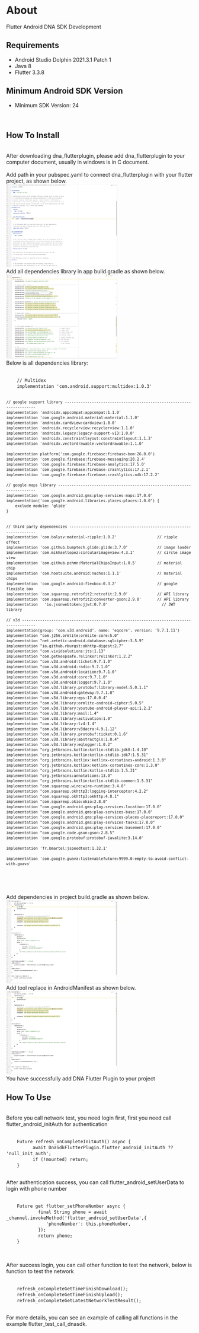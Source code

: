 # About
Flutter Android DNA SDK Development
<h2>Requirements</h2>
<ul>
<li>Android Studio Dolphin 2021.3.1 Patch 1</li>
<li>Java 8</li>
<li>Flutter 3.3.8</li>
</ul>
<h2>Minimum Android SDK Version</h2>
<ul>
<li>Minimum SDK Version: 24</li>
</ul>
<br/>
<h2>How To Install</h2>
<br/>
After downloading dna_flutterplugin, please add dna_flutterplugin to your computer document, usually in windows is in C document.
<br/>
<br/>
Add path in your pubspec.yaml to connect dna_flutterplugin with your flutter project,
as shown below.
<br/>
<img src="https://raw.githubusercontent.com/maedilaziman/dev-flutter-android-dnasdk/master/Screenshots/IMG_03.png" width="300" />
<br/>
Add all dependencies library in app build.gradle as shown below.
<br/>
<img src="https://raw.githubusercontent.com/maedilaziman/dev-flutter-android-dnasdk/master/Screenshots/IMG_01.png" width="300" />
<br/>
Below is all dependencies library:
<pre>
    <code>
	// Multidex
    implementation 'com.android.support:multidex:1.0.3'

    // google support library ---------------------------------------------------------------------
    implementation 'androidx.appcompat:appcompat:1.1.0'
    implementation 'com.google.android.material:material:1.1.0'
    implementation 'androidx.cardview:cardview:1.0.0'
    implementation 'androidx.recyclerview:recyclerview:1.1.0'
    implementation 'androidx.legacy:legacy-support-v13:1.0.0'
    implementation 'androidx.constraintlayout:constraintlayout:1.1.3'
    implementation 'androidx.vectordrawable:vectordrawable:1.1.0'

    implementation platform('com.google.firebase:firebase-bom:26.0.0')
    implementation 'com.google.firebase:firebase-messaging:20.2.4'
    implementation 'com.google.firebase:firebase-analytics:17.5.0'
    implementation 'com.google.firebase:firebase-crashlytics:17.2.1'
    implementation 'com.google.firebase:firebase-crashlytics-ndk:17.2.2'

    // google maps library ------------------------------------------------------------------------
    implementation 'com.google.android.gms:play-services-maps:17.0.0'
    implementation('com.google.android.libraries.places:places:1.0.0') {
        exclude module: 'glide'
    }


    // third party dependencies -------------------------------------------------------------------
    implementation 'com.balysv:material-ripple:1.0.2'                  // ripple effect
    implementation 'com.github.bumptech.glide:glide:3.7.0'             // image loader
    implementation 'com.mikhaellopez:circularimageview:4.3.1'          // circle image view
    implementation 'com.github.pchmn:MaterialChipsInput:1.0.5'         // material chip
    implementation 'com.hootsuite.android:nachos:1.1.1'                // material chips
    implementation 'com.google.android:flexbox:0.3.2'                  // google flexible box
    implementation 'com.squareup.retrofit2:retrofit:2.9.0'             // API library
    implementation 'com.squareup.retrofit2:converter-gson:2.9.0'       // API library
    implementation   'io.jsonwebtoken:jjwt:0.7.0'                        // JWT library

    // v3d ----------------------------------------------------------------------------------------
    implementation(group: 'com.v3d.android', name: 'eqcore', version: '9.7.1.11')
    implementation "com.j256.ormlite:ormlite-core:5.0"
    implementation "net.zetetic:android-database-sqlcipher:3.5.9"
    implementation "io.github.rburgst:okhttp-digest:2.7"
    implementation "com.vividsolutions:jts:1.13"
    implementation "com.getkeepsafe.relinker:relinker:1.2.2"
    implementation "com.v3d.android:ticket:9.7.1.0"
    implementation "com.v3d.android:radio:9.7.1.0"
    implementation "com.v3d.android:location:9.7.1.0"
    implementation "com.v3d.android:core:9.7.1.0"
    implementation "com.v3d.android:logger:9.7.1.0"
    implementation "com.v3d.library.protobuf:library-model:5.0.1.1"
    implementation "com.v3d.android:gateway:9.7.1.0"
    implementation "com.v3d.library:eps:17.0.0.4"
    implementation "com.v3d.library:ormlite-android-cipher:5.0.5"
    implementation "com.v3d.library:youtube-android-player-api:1.2.2"
    implementation "com.v3d.library:mail:1.4"
    implementation "com.v3d.library:activation:1.0"
    implementation "com.v3d.library:lz4:1.4"
    implementation "com.v3d.library:v3dacra:4.9.1.12"
    implementation "com.v3d.library.protobuf:ticket:0.1.6"
    implementation "com.v3d.library:abstractgls:1.0.4"
    implementation "com.v3d.library:eqlogger:1.0.2"
    implementation "org.jetbrains.kotlin:kotlin-stdlib-jdk8:1.4.10"
    implementation "org.jetbrains.kotlin:kotlin-stdlib-jdk7:1.5.31"
    implementation "org.jetbrains.kotlinx:kotlinx-coroutines-android:1.3.0"
    implementation "org.jetbrains.kotlinx:kotlinx-coroutines-core:1.3.0"
    implementation "org.jetbrains.kotlin:kotlin-stdlib:1.5.31"
    implementation "org.jetbrains:annotations:13.0"
    implementation "org.jetbrains.kotlin:kotlin-stdlib-common:1.5.31"
    implementation "com.squareup.wire:wire-runtime:3.4.0"
    implementation "com.squareup.okhttp3:logging-interceptor:4.2.2"
    implementation "com.squareup.okhttp3:okhttp:4.8.1"
    implementation "com.squareup.okio:okio:2.8.0"
    implementation "com.google.android.gms:play-services-location:17.0.0"
    implementation "com.google.android.gms:play-services-base:17.0.0"
    implementation "com.google.android.gms:play-services-places-placereport:17.0.0"
    implementation "com.google.android.gms:play-services-tasks:17.0.0"
    implementation "com.google.android.gms:play-services-basement:17.0.0"
    implementation "com.google.code.gson:gson:2.8.5"
    implementation 'com.google.protobuf:protobuf-javalite:3.14.0'

    implementation 'fr.bmartel:jspeedtest:1.32.1'

    implementation 'com.google.guava:listenablefuture:9999.0-empty-to-avoid-conflict-with-guava'
   </code>
</pre>
<br/>
Add dependencies in project build.gradle as shown below.
<br/>
<img src="https://raw.githubusercontent.com/maedilaziman/dev-flutter-android-dnasdk/master/Screenshots/IMG_02.png" width="300" />
<br/>
Add tool replace in AndroidManifest as shown below.
<br/>
<img src="https://raw.githubusercontent.com/maedilaziman/dev-flutter-android-dnasdk/master/Screenshots/IMG_02.png" width="300" />
<br/>
You have successfully add DNA Flutter Plugin to your project
<h2>How To Use</h2>
<br/>
Before you call network test, you need login first,
first you need call flutter_android_initAuth for authentication
<pre>
    <code>
	Future<void> refresh_onCompleteInitAuth() async {
    	  await DnaSdkFlutterPlugin.flutter_android_initAuth ?? 'null_init_auth';
    	  if (!mounted) return;
  	}
   </code>
</pre>
After authentication success, you can call flutter_android_setUserData to login with phone number
<pre>
    <code>
	Future<String> get flutter_setPhoneNumber async {
    		final String phone = await _channel.invokeMethod('flutter_android_setUserData',<String, dynamic>{
      		   'phoneNumber': this.phoneNumber,
    		});
    		return phone;
  	}
   </code>
</pre>
<br/>
After success login, you can call other function to test the network, below is function to test the network
<pre>
    <code>
	refresh_onCompleteGetTimeFinishDownload();
	refresh_onCompleteGetTimeFinishUpload();
	refresh_onCompleteGetLatestNetworkTestResult();
   </code>
</pre>
For more details, you can see an example of calling all functions in the example flutter_test_call_dnasdk.
<br/>